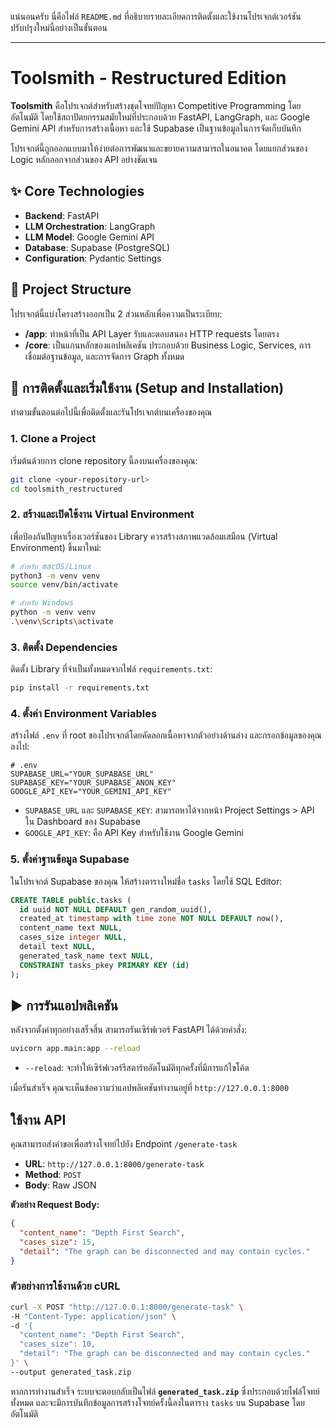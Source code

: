 แน่นอนครับ นี่คือไฟล์ `README.md` ที่อธิบายรายละเอียดการติดตั้งและใช้งานโปรเจกต์เวอร์ชันปรับปรุงใหม่นี้อย่างเป็นขั้นตอน

-----

# Toolsmith - Restructured Edition

**Toolsmith** คือโปรเจกต์สำหรับสร้างชุดโจทย์ปัญหา Competitive Programming โดยอัตโนมัติ โดยใช้สถาปัตยกรรมสมัยใหม่ที่ประกอบด้วย FastAPI, LangGraph, และ Google Gemini API สำหรับการสร้างเนื้อหา และใช้ Supabase เป็นฐานข้อมูลในการจัดเก็บบันทึก

โปรเจกต์นี้ถูกออกแบบมาให้ง่ายต่อการพัฒนาและขยายความสามารถในอนาคต โดยแยกส่วนของ Logic หลักออกจากส่วนของ API อย่างชัดเจน

## ✨ Core Technologies

  - **Backend**: FastAPI
  - **LLM Orchestration**: LangGraph
  - **LLM Model**: Google Gemini API
  - **Database**: Supabase (PostgreSQL)
  - **Configuration**: Pydantic Settings

## 📂 Project Structure

โปรเจกต์นี้แบ่งโครงสร้างออกเป็น 2 ส่วนหลักเพื่อความเป็นระเบียบ:

  - **/app**: ทำหน้าที่เป็น API Layer รับและตอบสนอง HTTP requests โดยตรง
  - **/core**: เป็นแกนหลักของแอปพลิเคชัน ประกอบด้วย Business Logic, Services, การเชื่อมต่อฐานข้อมูล, และการจัดการ Graph ทั้งหมด

## 🚀 การติดตั้งและเริ่มใช้งาน (Setup and Installation)

ทำตามขั้นตอนต่อไปนี้เพื่อติดตั้งและรันโปรเจกต์บนเครื่องของคุณ

### 1\. Clone a Project

เริ่มต้นด้วยการ clone repository นี้ลงบนเครื่องของคุณ:

```bash
git clone <your-repository-url>
cd toolsmith_restructured
```

### 2\. สร้างและเปิดใช้งาน Virtual Environment

เพื่อป้องกันปัญหาเรื่องเวอร์ชันของ Library ควรสร้างสภาพแวดล้อมเสมือน (Virtual Environment) ขึ้นมาใหม่:

```bash
# สำหรับ macOS/Linux
python3 -m venv venv
source venv/bin/activate

# สำหรับ Windows
python -m venv venv
.\venv\Scripts\activate
```

### 3\. ติดตั้ง Dependencies

ติดตั้ง Library ที่จำเป็นทั้งหมดจากไฟล์ `requirements.txt`:

```bash
pip install -r requirements.txt
```

### 4\. ตั้งค่า Environment Variables

สร้างไฟล์ `.env` ที่ root ของโปรเจกต์โดยคัดลอกเนื้อหาจากตัวอย่างด้านล่าง และกรอกข้อมูลของคุณลงไป:

```env
# .env
SUPABASE_URL="YOUR_SUPABASE_URL"
SUPABASE_KEY="YOUR_SUPABASE_ANON_KEY"
GOOGLE_API_KEY="YOUR_GEMINI_API_KEY"
```

  - `SUPABASE_URL` และ `SUPABASE_KEY`: สามารถหาได้จากหน้า Project Settings \> API ใน Dashboard ของ Supabase
  - `GOOGLE_API_KEY`: คือ API Key สำหรับใช้งาน Google Gemini

### 5\. ตั้งค่าฐานข้อมูล Supabase

ในโปรเจกต์ Supabase ของคุณ ให้สร้างตารางใหม่ชื่อ `tasks` โดยใช้ SQL Editor:

```sql
CREATE TABLE public.tasks (
  id uuid NOT NULL DEFAULT gen_random_uuid(),
  created_at timestamp with time zone NOT NULL DEFAULT now(),
  content_name text NULL,
  cases_size integer NULL,
  detail text NULL,
  generated_task_name text NULL,
  CONSTRAINT tasks_pkey PRIMARY KEY (id)
);
```

## ▶️ การรันแอปพลิเคชัน

หลังจากตั้งค่าทุกอย่างเสร็จสิ้น สามารถรันเซิร์ฟเวอร์ FastAPI ได้ด้วยคำสั่ง:

```bash
uvicorn app.main:app --reload
```

  - `--reload`: จะทำให้เซิร์ฟเวอร์รีสตาร์ทอัตโนมัติทุกครั้งที่มีการแก้ไขโค้ด

เมื่อรันสำเร็จ คุณจะเห็นข้อความว่าแอปพลิเคชันทำงานอยู่ที่ `http://127.0.0.1:8000`

## ใช้งาน API

คุณสามารถส่งคำขอเพื่อสร้างโจทย์ไปยัง Endpoint `/generate-task`

  - **URL**: `http://127.0.0.1:8000/generate-task`
  - **Method**: `POST`
  - **Body**: Raw JSON

**ตัวอย่าง Request Body:**

```json
{
  "content_name": "Depth First Search",
  "cases_size": 15,
  "detail": "The graph can be disconnected and may contain cycles."
}
```

### ตัวอย่างการใช้งานด้วย cURL

```bash
curl -X POST "http://127.0.0.1:8000/generate-task" \
-H "Content-Type: application/json" \
-d '{
  "content_name": "Depth First Search",
  "cases_size": 10,
  "detail": "The graph can be disconnected and may contain cycles."
}' \
--output generated_task.zip
```

หากการทำงานสำเร็จ ระบบจะตอบกลับเป็นไฟล์ **`generated_task.zip`** ซึ่งประกอบด้วยไฟล์โจทย์ทั้งหมด และจะมีการบันทึกข้อมูลการสร้างโจทย์ครั้งนี้ลงในตาราง `tasks` บน Supabase โดยอัตโนมัติ